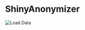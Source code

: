 # ShinyAnonymizer

![Load Data](https://user-images.githubusercontent.com/47419196/65086350-0f93ce00-d9ba-11e9-9267-2bfb0dc7e107.jpg)
